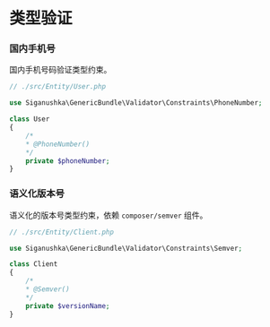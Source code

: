 # 类型验证

### 国内手机号

国内手机号码验证类型约束。

```php
// ./src/Entity/User.php

use Siganushka\GenericBundle\Validator\Constraints\PhoneNumber;

class User
{
    /*
    * @PhoneNumber()
    */
    private $phoneNumber;
}
```

### 语义化版本号

语义化的版本号类型约束，依赖 `composer/semver` 组件。

```php
// ./src/Entity/Client.php

use Siganushka\GenericBundle\Validator\Constraints\Semver;

class Client
{
    /*
    * @Semver()
    */
    private $versionName;
}
```
